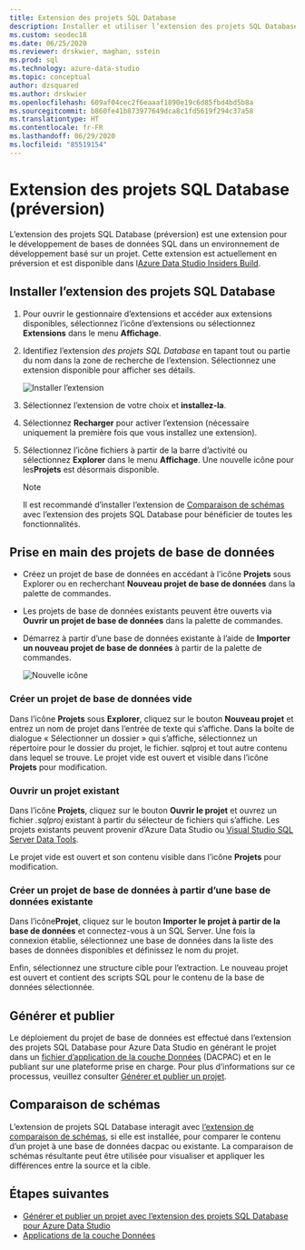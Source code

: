 ```yaml
---
title: Extension des projets SQL Database
description: Installer et utiliser l’extension des projets SQL Database (préversion) pour Azure Data Studio
ms.custom: seodec18
ms.date: 06/25/2020
ms.reviewer: drskwier, maghan, sstein
ms.prod: sql
ms.technology: azure-data-studio
ms.topic: conceptual
author: dzsquared
ms.author: drskwier
ms.openlocfilehash: 609af04cec2f6eaaaf1890e19c6d85fbd4bd5b8a
ms.sourcegitcommit: b860fe41b873977649dca8c1fd5619f294c37a58
ms.translationtype: HT
ms.contentlocale: fr-FR
ms.lasthandoff: 06/29/2020
ms.locfileid: "85519154"
---
```

# <a name="sql-database-projects-extension-preview"></a>Extension des projets SQL Database (préversion)

L’extension des projets SQL Database (préversion) est une extension pour le développement de bases de données SQL dans un environnement de développement basé sur un projet. Cette extension est actuellement en préversion et est disponible dans l[Azure Data Studio Insiders Build](https://github.com/microsoft/azuredatastudio#try-out-the-latest-insiders-build-from-main).


## <a name="install-the-sql-database-projects-extension"></a>Installer l’extension des projets SQL Database

1. Pour ouvrir le gestionnaire d’extensions et accéder aux extensions disponibles, sélectionnez l’icône d’extensions ou sélectionnez **Extensions** dans le menu **Affichage**.
2. Identifiez l’extension *des projets SQL Database* en tapant tout ou partie du nom dans la zone de recherche de l’extension. Sélectionnez une extension disponible pour afficher ses détails.

   ![Installer l’extension](media/extensions/sql-database-projects-extension/install-database-projects.png)

3. Sélectionnez l’extension de votre choix et **installez-la**.
4. Sélectionnez **Recharger** pour activer l’extension (nécessaire uniquement la première fois que vous installez une extension).
5. Sélectionnez l’icône fichiers à partir de la barre d’activité ou sélectionnez **Explorer** dans le menu **Affichage**. Une nouvelle icône pour les**Projets**  est désormais disponible.

   > [!NOTE]
   > Il est recommandé d’installer l’extension de [Comparaison de schémas](schema-compare-extension.md) avec l’extension des projets SQL Database pour bénéficier de toutes les fonctionnalités.

## <a name="getting-started-with-database-projects"></a>Prise en main des projets de base de données

* Créez un projet de base de données en accédant à l’icône **Projets** sous Explorer ou en recherchant **Nouveau projet de base de données** dans la palette de commandes.
* Les projets de base de données existants peuvent être ouverts via **Ouvrir un projet de base de données** dans la palette de commandes.
* Démarrez à partir d’une base de données existante à l’aide de **Importer un nouveau projet de base de données** à partir de la palette de commandes.

   ![Nouvelle icône](media/extensions/sql-database-projects-extension/projects-viewlet.png)


### <a name="create-an-empty-database-project"></a>Créer un projet de base de données vide

 Dans l’icône **Projets** sous **Explorer**, cliquez sur le bouton **Nouveau projet** et entrez un nom de projet dans l’entrée de texte qui s’affiche.  Dans la boîte de dialogue « Sélectionner un dossier » qui s’affiche, sélectionnez un répertoire pour le dossier du projet, le fichier. sqlproj et tout autre contenu dans lequel se trouve.
Le projet vide est ouvert et visible dans l’icône **Projets** pour modification.

### <a name="open-an-existing-project"></a>Ouvrir un projet existant

Dans l’icône **Projets**, cliquez sur le bouton **Ouvrir le projet** et ouvrez un fichier *.sqlproj* existant à partir du sélecteur de fichiers qui s’affiche. Les projets existants peuvent provenir d’Azure Data Studio ou [Visual Studio SQL Server Data Tools](../ssdt/sql-server-data-tools.md).

Le projet vide est ouvert et son contenu visible dans l’icône **Projets** pour modification.

### <a name="create-a-database-project-from-an-existing-database"></a>Créer un projet de base de données à partir d’une base de données existante

Dans l’icône**Projet**, cliquez sur le bouton **Importer le projet à partir de la base de données** et connectez-vous à un SQL Server.  Une fois la connexion établie, sélectionnez une base de données dans la liste des bases de données disponibles et définissez le nom du projet.

Enfin, sélectionnez une structure cible pour l’extraction.  Le nouveau projet est ouvert et contient des scripts SQL pour le contenu de la base de données sélectionnée.

## <a name="build-and-publish"></a>Générer et publier

Le déploiement du projet de base de données est effectué dans l’extension des projets SQL Database pour Azure Data Studio en générant le projet dans un [fichier d’application de la couche Données](../relational-databases/data-tier-applications/data-tier-applications.md) (DACPAC) et en le publiant sur une plateforme prise en charge. Pour plus d’informations sur ce processus, veuillez consulter [Générer et publier un projet](sql-database-project-extension-build.md).

## <a name="schema-compare"></a>Comparaison de schémas
L’extension de projets SQL Database interagit avec [l’extension de comparaison de schémas](schema-compare-extension.md), si elle est installée, pour comparer le contenu d’un projet à une base de données dacpac ou existante.  La comparaison de schémas résultante peut être utilisée pour visualiser et appliquer les différences entre la source et la cible.

## <a name="next-steps"></a>Étapes suivantes

- [Générer et publier un projet avec l’extension des projets SQL Database pour Azure Data Studio](sql-database-project-extension-build.md)
- [Applications de la couche Données](../relational-databases/data-tier-applications/data-tier-applications.md)